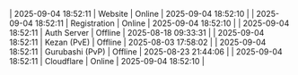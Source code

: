 | 2025-09-04 18:52:11 | Website | Online | 2025-09-04 18:52:10 |
| 2025-09-04 18:52:11 | Registration | Online | 2025-09-04 18:52:10 |
| 2025-09-04 18:52:11 | Auth Server | Offline | 2025-08-18 09:33:31 |
| 2025-09-04 18:52:11 | Kezan (PvE) | Offline | 2025-08-03 17:58:02 |
| 2025-09-04 18:52:11 | Gurubashi (PvP) | Offline | 2025-08-23 21:44:06 |
| 2025-09-04 18:52:11 | Cloudflare | Online | 2025-09-04 18:52:10 |
